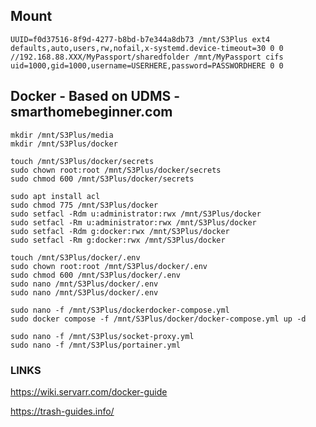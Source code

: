 ## Mount
```
UUID=f0d37516-8f9d-4277-b8bd-b7e344a8db73 /mnt/S3Plus ext4 defaults,auto,users,rw,nofail,x-systemd.device-timeout=30 0 0
//192.168.88.XXX/MyPassport/sharedfolder /mnt/MyPassport cifs uid=1000,gid=1000,username=USERHERE,password=PASSWORDHERE 0 0
```
## Docker - Based on UDMS - smarthomebeginner.com
```
mkdir /mnt/S3Plus/media
mkdir /mnt/S3Plus/docker
```
```
touch /mnt/S3Plus/docker/secrets
sudo chown root:root /mnt/S3Plus/docker/secrets
sudo chmod 600 /mnt/S3Plus/docker/secrets
```
```
sudo apt install acl
sudo chmod 775 /mnt/S3Plus/docker
sudo setfacl -Rdm u:administrator:rwx /mnt/S3Plus/docker
sudo setfacl -Rm u:administrator:rwx /mnt/S3Plus/docker
sudo setfacl -Rdm g:docker:rwx /mnt/S3Plus/docker
sudo setfacl -Rm g:docker:rwx /mnt/S3Plus/docker
```
```
touch /mnt/S3Plus/docker/.env
sudo chown root:root /mnt/S3Plus/docker/.env
sudo chmod 600 /mnt/S3Plus/docker/.env
sudo nano /mnt/S3Plus/docker/.env
sudo nano /mnt/S3Plus/docker/.env
```
```
sudo nano -f /mnt/S3Plus/dockerdocker-compose.yml
sudo docker compose -f /mnt/S3Plus/docker/docker-compose.yml up -d
```
```
sudo nano -f /mnt/S3Plus/socket-proxy.yml
sudo nano -f /mnt/S3Plus/portainer.yml
```

### LINKS
https://wiki.servarr.com/docker-guide

https://trash-guides.info/
